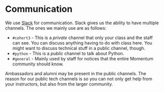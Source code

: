 # Communication

We use [Slack](http://momentumstudentshq.slack.com/) for communication. Slack gives us the ability to have multiple channels. The ones we mainly use are as follows:

- `#cohort3` - This is a _private_ channel that only your class and the staff can see. You can discuss anything having to do with class here. You might want to discuss technical stuff in a public channel, though.
- `#python` - This is a _public_ channel to talk about Python.
- `#general` - Mainly used by staff for notices that the entire Momentum community should know.

Ambassadors and alumni may be present in the public channels. The reason for our public tech channels is so you can not only get help from your instructors, but also from the larger community.
